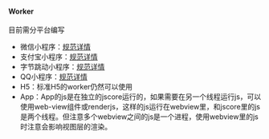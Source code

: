 #### Worker

目前需分平台编写

- 微信小程序：[规范详情](https://developers.weixin.qq.com/miniprogram/dev/api/worker/wx.createWorker.html)
- 支付宝小程序：[规范详情](https://opendocs.alipay.com/mini/api/worker)
- 字节跳动小程序：[规范详情](https://microapp.bytedance.com/docs/zh-CN/mini-game/develop/api/worker/tt-create-worker)
- QQ小程序：[规范详情](https://q.qq.com/wiki/develop/miniprogram/API/worker/worker.html)
- H5：标准H5的worker仍然可以使用
- App：App的js是在独立的jscore运行的，如果需要在另一个线程运行js，可以使用web-view组件或renderjs，这样的js运行在webview里，和jscore里的js是两个线程。但注意多个webview之间的js是一个进程，使用webview里的js时注意会影响视图层的渲染。
